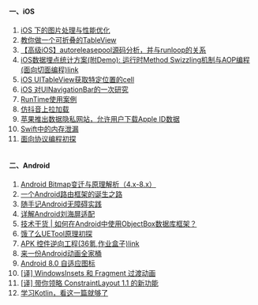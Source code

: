 

#### 一、iOS

1. [iOS 下的图片处理与性能优化](https://mp.weixin.qq.com/s/Z8p5jaf2jjSzNBJRwh-Z-Q)
2. [教你做一个可折叠的TableView](https://mp.weixin.qq.com/s?__biz=MjM5OTM0MzIwMQ==&mid=2652560818&idx=1&sn=4dfbc6438dd3036bae799b4e4930af26&chksm=bcd298bc8ba511aa90970dba47d7d9a41263cb63023b189352c041cc3726c8c9dfc2fbd9ca93&scene=38#wechat_redirect)
3. [【高级iOS】autoreleasepool源码分析，并与runloop的关系](https://mp.weixin.qq.com/s?__biz=MjM5OTM0MzIwMQ==&mid=2652560717&idx=4&sn=05e9f1deb2d034800852de4cff8928a0&chksm=bcd298438ba51155db410f310459539eaa1766b69d303af5a18e7513950838cdaace9175cb2c&scene=38#wechat_redirect)
4. [iOS数据埋点统计方案(附Demo): 运行时Method Swizzling机制与AOP编程(面向切面编程)link](http://www.cocoachina.com/ios/20180524/23500.html)
5. [iOS UITableView获取特定位置的cell](http://www.cocoachina.com/ios/20180524/23503.html)
6. [iOS 对UINavigationBar的一次研究](http://www.cocoachina.com/ios/20180524/23487.html)
7. [RunTime使用案例](http://www.cocoachina.com/ios/20180523/23476.html)
8. [仿抖音上拉加载](http://www.cocoachina.com/ios/20180521/23431.html)
9. [苹果推出数据隐私网站，允许用户下载Apple ID数据](https://mp.weixin.qq.com/s?__biz=MjM5OTM0MzIwMQ==&mid=2652560818&idx=2&sn=36fbc1446118876c263e6e0650075d04&chksm=bcd298bc8ba511aa3675e38c2a75a58a44eba2b448c7280949b47ad21b0a6e3a8c62d7b53cbb&scene=38#wechat_redirect)
10. [Swift中的内存泄漏](https://mp.weixin.qq.com/s?__biz=MjM5OTM0MzIwMQ==&mid=2652560660&idx=2&sn=0131bf0f84fab61701da977bd455a96b&chksm=bcd2981a8ba5110c4671259108f290c20514d9e70593373647d4fb5e03b12a2d0f2c68778636&scene=38#wechat_redirect)
11. [面向协议编程初探](http://zhihaozhang.github.io/2018/05/20/ProtocolOP/?hmsr=toutiao.io&utm_medium=toutiao.io&utm_source=toutiao.io)





```
```

#### 二、Android


1. [Android Bitmap变迁与原理解析（4.x-8.x）](https://juejin.im/post/5b03b38af265da0b796535dd)
2. [一个Android路由框架的诞生之路](https://mp.weixin.qq.com/s/0_QfnLtYLcefwk25f3h7WA)
3. [随手记Android无障碍实践](https://mp.weixin.qq.com/s/YckeGC_ZUcgTOfY24Fca-Q)
4. [详解Android刘海屏适配](https://blog.csdn.net/xiangzhihong8/article/details/80317682)
5. [技术干货 | 如何在Android中使用ObjectBox数据库框架？](https://mp.weixin.qq.com/mp/profile_ext?action=home&__biz=MzI0MjgxMjU0Mg==&scene=124&#wechat_redirect)
6. [饿了么UETool原理初探](https://juejin.im/post/5b02d3eaf265da0ba6101d47)
7. [APK 控件逆向工程(36氪,作业盒子)link](https://juejin.im/post/5afedd046fb9a07abd0de9b2)
8. [来一份Android动画全家桶](https://juejin.im/post/5b002a96f265da0b873ac44a)
9. [Android 8.0 自适应图标](https://juejin.im/post/5b02cd106fb9a07aca7a79b2)
10. [[译] WindowsInsets 和 Fragment 过渡动画](https://juejin.im/post/5b05206f6fb9a07ac162c9af)
11. [[译] 带你领略 ConstraintLayout 1.1 的新功能](https://juejin.im/post/5b013e6f51882542c760dc7b)
12. [学习Kotlin，看这一篇就够了](http://toughcoder.net/blog/2018/05/17/introduction-to-kotlin-programming-language/?hmsr=toutiao.io&utm_medium=toutiao.io&utm_source=toutiao.io)










